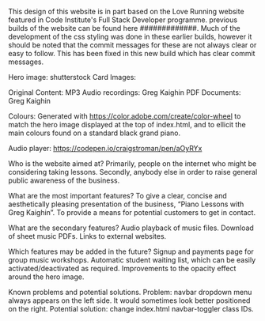 This design of this website is in part based on the Love Running website featured in Code Institute's Full Stack Developer programme.
previous builds of the website can be found here #############. Much of the development of the css styling was done in these earlier builds,
however it should be noted that the commit messages for these are not always clear or easy to follow.
This has been fixed in this new build which has clear commit messages.

Hero image: shutterstock
Card Images:

Original Content:
MP3 Audio recordings: Greg Kaighin
PDF Documents: Greg Kaighin

Colours: Generated with https://color.adobe.com/create/color-wheel to match the hero image displayed at the top of index.html,
and to ellicit the main colours found on a standard black grand piano.

Audio player: https://codepen.io/craigstroman/pen/aOyRYx

Who is the website aimed at?
Primarily, people on the internet who might be considering taking lessons.
Secondly, anybody else in order to raise general public awareness of the business.

What are the most important features?
To give a clear, concise and aesthetically pleasing presentation of the business, “Piano Lessons with Greg Kaighin”.
To provide a means for potential customers to get in contact.

What are the secondary features?
Audio playback of music files.
Download of sheet music PDFs.
Links to external websites.

Which features may be added in the future?
Signup and payments page for group music workshops.
Automatic student waiting list, which can be easily activated/deactivated as required.
Improvements to the opacity effect around the hero image.

Known problems and potential solutions.
Problem: navbar dropdown menu always appears on the left side. It would sometimes look better positioned on the right.
Potential solution: change index.html navbar-toggler class IDs.
